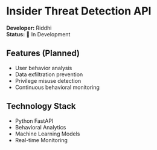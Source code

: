 # Insider Threat Detection API

**Developer:** Riddhi  
**Status:** 🔄 In Development

## Features (Planned)
- User behavior analysis
- Data exfiltration prevention
- Privilege misuse detection
- Continuous behavioral monitoring

## Technology Stack
- Python FastAPI
- Behavioral Analytics
- Machine Learning Models
- Real-time Monitoring